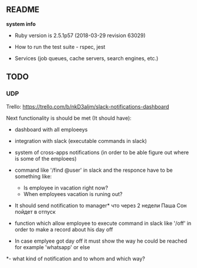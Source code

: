 ## README

**system info**

* Ruby version is 2.5.1p57 (2018-03-29 revision 63029)

* How to run the test suite - rspec, jest

* Services (job queues, cache servers, search engines, etc.)

## TODO

### UDP
 Trello:  https://trello.com/b/nkD3aljm/slack-notifications-dashboard

Next functionality is should be met (It should have):

* dashboard with all emploeeys

* integration with slack (executable commands in slack)

* system of cross-apps notifications (in order to be able figure out where is some of the emploees)

* command like '/find @user' in slack and the responce have to be something like:
   * Is employee in vacation right now?
   * When employees vacation is runing out?

* It should send notification to manager*
что через 2 недели Паша Сон пойдет в отпуск

* function which allow employee to execute command in slack like '/off' in order to make a record about his day off

* In case emplyee got day off it must show the way he could be reached for example 'whatsapp' or else


*- what kind of notification and to whom and which way?